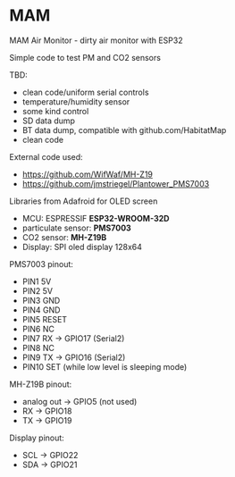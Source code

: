 # MAM
MAM Air Monitor - dirty air monitor with ESP32

Simple code to test PM and CO2 sensors

TBD:
- clean code/uniform serial controls
- temperature/humidity sensor
- some kind control
- SD data dump
- BT data dump, compatible with github.com/HabitatMap
- clean code

External code used:
- https://github.com/WifWaf/MH-Z19
- https://github.com/jmstriegel/Plantower_PMS7003

Libraries from Adafroid for OLED screen

- MCU: ESPRESSIF **ESP32-WROOM-32D**
- particulate sensor: **PMS7003** 
- CO2 sensor: **MH-Z19B**
- Display: SPI oled display 128x64

PMS7003 pinout:
- PIN1 5V
- PIN2 5V
- PIN3 GND 
- PIN4 GND 
- PIN5 RESET
- PIN6 NC 
- PIN7 RX -> GPIO17 (Serial2)
- PIN8 NC 
- PIN9 TX -> GPIO16 (Serial2)
- PIN10 SET (while low level is sleeping mode)

MH-Z19B pinout:
- analog out -> GPIO5 (not used)
- RX -> GPIO18
- TX -> GPIO19

Display pinout:
- SCL -> GPIO22
- SDA -> GPIO21
